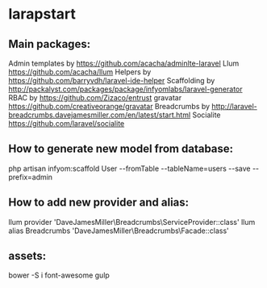# larapstart
## Main packages:
Admin templates by https://github.com/acacha/adminlte-laravel
Llum https://github.com/acacha/llum
Helpers by https://github.com/barryvdh/laravel-ide-helper
Scaffolding by http://packalyst.com/packages/package/infyomlabs/laravel-generator
RBAC by https://github.com/Zizaco/entrust
gravatar https://github.com/creativeorange/gravatar
Breadcrumbs by http://laravel-breadcrumbs.davejamesmiller.com/en/latest/start.html
Socialite https://github.com/laravel/socialite

## How to generate new model from database:
php artisan infyom:scaffold User --fromTable --tableName=users --save --prefix=admin

## How to add new provider and alias:
llum provider 'DaveJamesMiller\Breadcrumbs\ServiceProvider::class'
llum alias Breadcrumbs 'DaveJamesMiller\Breadcrumbs\Facade::class'

## assets:
bower -S i font-awesome
gulp
